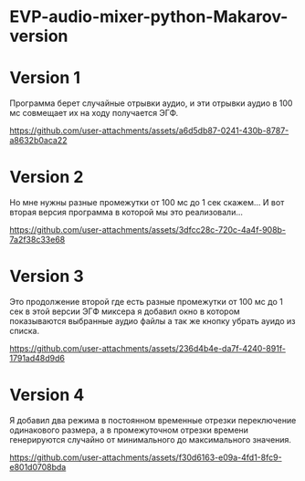 # EVP-audio-mixer-python-Makarov-version

# Version 1

Программа берет случайные отрывки аудио, и эти отрывки аудио в 100 мс совмещает их на ходу получается ЭГФ.

https://github.com/user-attachments/assets/a6d5db87-0241-430b-8787-a8632b0aca22

# Version 2

Но мне нужны разные промежутки от 100 мс до 1 сек скажем... И вот вторая версия программа в которой мы это реализовали...
 
https://github.com/user-attachments/assets/3dfcc28c-720c-4a4f-908b-7a2f38c33e68

# Version 3

Это продолжение второй где есть разные промежутки от 100 мс до 1 сек в этой версии ЭГФ миксера я добавил окно в котором показываются выбранные аудио файлы а так же кнопку убрать ауидо из списка.

https://github.com/user-attachments/assets/236d4b4e-da7f-4240-891f-1791ad48d9d6

# Version 4

Я добавил два режима в постоянном временные отрезки переключение одинакового размера, а в промежуточном отрезки времени генерируются случайно от минимального до максимального значения.

https://github.com/user-attachments/assets/f30d6163-e09a-4fd1-8fc9-e801d0708bda
